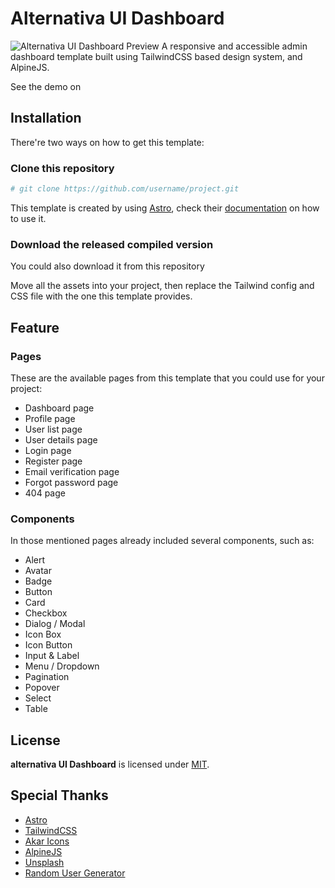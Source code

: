 # Alternativa UI Dashboard

![Alternativa UI Dashboard Preview]()
A responsive and accessible admin dashboard template built using  TailwindCSS based
design system, and AlpineJS.

See the demo on 

## Installation

There're two ways on how to get this template:

### Clone this repository

```bash
# git clone https://github.com/username/project.git
```

This template is created by using [Astro](https://astro.build), check their
[documentation](https://docs.astro.build/getting-started/) on how to use it.

### Download the released compiled version

You could also download it from this repository

Move all the assets into your project, then replace the Tailwind config and CSS file with the one
this template provides.

## Feature

### Pages

These are the available pages from this template that you could use for your project:

- Dashboard page
- Profile page
- User list page
- User details page
- Login page
- Register page
- Email verification page
- Forgot password page
- 404 page

### Components

In those mentioned pages already included several components, such as:

- Alert
- Avatar
- Badge
- Button
- Card
- Checkbox
- Dialog / Modal
- Icon Box
- Icon Button
- Input & Label
- Menu / Dropdown
- Pagination
- Popover
- Select
- Table

## License

**alternativa UI Dashboard** is licensed under [MIT](https://opensource.org/licenses/MIT).

## Special Thanks

- [Astro](https://astro.build)
- [TailwindCSS](https://tailwindcss.com)
- [Akar Icons](https://akaricons.com)
- [AlpineJS](https://alpinejs.dev)
- [Unsplash](https://unsplash.com)
- [Random User Generator](https://randomuser.me)
